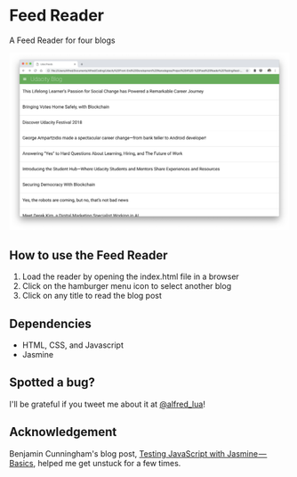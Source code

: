 # Feed Reader

A Feed Reader for four blogs

![screenshot](images/screenshot.png)

## How to use the Feed Reader

1. Load the reader by opening the index.html file in a browser
2. Click on the hamburger menu icon to select another blog
3. Click on any title to read the blog post

## Dependencies

- HTML, CSS, and Javascript
- Jasmine

## Spotted a bug?

I'll be grateful if you tweet me about it at [@alfred_lua](https://twitter.com/alfred_lua)!

## Acknowledgement

Benjamin Cunningham's blog post, [Testing JavaScript with Jasmine — Basics](https://medium.com/letsboot/testing-javascript-with-jasmine-basics-48efe03cf973), helped me get unstuck for a few times.